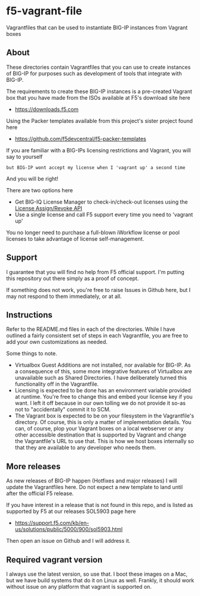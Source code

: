 # f5-vagrant-file

Vagrantfiles that can be used to instantiate BIG-IP instances from Vagrant boxes

## About

These directories contain Vagrantfiles that you can use to create instances
of BIG-IP for purposes such as development of tools that integrate with BIG-IP.

The requirements to create these BIG-IP instances is a pre-created Vagrant box
that you have made from the ISOs available at F5's download site here

  * https://downloads.f5.com

Using the Packer templates available from this project's sister project found
here

  * https://github.com/f5devcentral/f5-packer-templates

If you are familiar with a BIG-IPs licensing restrictions and Vagrant, you
will say to yourself

    but BIG-IP wont accept my license when I 'vagrant up' a second time

And you will be right!

There are two options here

  * Get BIG-IQ License Manager to check-in/check-out licenses using the 
  [License Assign/Revoke API](https://devcentral.f5.com/wiki/BIGIQ.HowToSamples_license_member_management.ashx)
  * Use a single license and call F5 support every time you need to 'vagrant up'

You no longer need to purchase a full-blown iWorkflow license or pool 
licenses to take advantage of license self-management.

## Support

I guarantee that you will find no help from F5 official support. I'm
putting this repository out there simply as a proof of concept.

If something does not work, you're free to raise Issues in Github here, but
I may not respond to them immediately, or at all.

## Instructions

Refer to the README.md files in each of the directories. While I have outlined
a fairly consistent set of steps in each Vagrantfile, you are free to add your
own customizations as needed.

Some things to note.

  * Virtualbox Guest Additions are not installed, nor available for BIG-IP. As
    a consequence of this, some more integrative features of Virtualbox are
    unavailable such as Shared Directories. I have deliberately turned this
    functionality off in the Vagrantfile.
  * Licensing is expected to be done has an environment variable provided at
    runtime. You're free to change this and embed your license key if you want.
    I left it off because in our own tolling we do not provide it so-as not to
    "accidentally" commit it to SCM.
  * The Vagrant box is expected to be on your filesystem in the Vagrantfile's
    directory. Of course, this is only a matter of implementation details. You
    can, of course, plop your Vagrant boxes on a local webserver or any other
    accessible destination that is supported by Vagrant and change the Vagrantfile's
    URL to use that. This is how we host boxes internally so that they are
    available to any developer who needs them.

## More releases

As new releases of BIG-IP happen (Hotfixes and major releases) I will update
the Vagrantfiles here. Do not expect a new template to land until after the
official F5 release.

If you have interest in a release that is not found in this repo, and is listed
as supported by F5 at our releases SOL5903 page here

  * https://support.f5.com/kb/en-us/solutions/public/5000/900/sol5903.html
  
Then open an issue on Github and I will address it.

## Required vagrant version

I always use the latest version, so use that. I boot these images on a Mac, but
we have build systems that do it on Linux as well. Frankly, it should work without
issue on any platform that vagrant is supported on.
